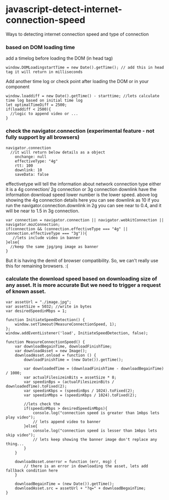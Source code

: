 # javascript-detect-internet-connection-speed
Ways to detecting internet connection speed and type of connection

### based on DOM loading time
add a timelog before loading the DOM (in head tag)
    
    window.DOMLoadingstartTime = new Date().getTime(); // add this in head tag it will return in milliseconds
Add another time log or check point after loading the DOM or in your component

    window.loaddiff = new Date().getTime() - starttime; //lets calculate time log based on initial time log
    let optimalTimeDiff = 2500;
    if(loaddiff < 2500){
      //logic to append video or ...
    }
    
### check the navigator.connection (experimental feature - not fully support by all browsers)

    navigator.connection
      //it will return below details as a object
        onchange: null
        effectiveType: "4g"
        rtt: 100
        downlink: 10
        saveData: false
        
effectivetype will tell the information about network connection type either it is a 4g connection/ 2g connection or 3g connection
downlink have the information download speed lower number is the lower speed. above log showing the 4g connection details here you can see downlink as 10 if you run the navigator.connection.downlink in 2g you can see near to 0.4, and it will be near to 1.5 in 3g connection.

    var connection = navigator.connection || navigator.webkitConnection || navigator.mozConnection;
    if(connection && (connection.effectiveType === "4g" || connection.effectiveType === "3g")){
       //lets include video in banner
    }else{
      //keep the same jpg/png image as banner
    }
    
But it is having the demit of browser compatibility. So, we can't really use this for remaining browsers. :(

### calculate the download speed based on downloading size of any asset. It is more accurate But we need to trigger a request of known asset.

    var assetUrl = "./image.jpg"; 
    var assetSize = 5032; //write in bytes  
    var desiredSpeedinMbps = 1;

    function InitiateSpeedDetection() {
        window.setTimeout(MeasureConnectionSpeed, 1);
    };    
    window.addEventListener('load', InitiateSpeedDetection, false);

    function MeasureConnectionSpeed() {
        var downloadBegainTime, downloadFinishTime;
        var downloadAsset = new Image();
        downloadAsset.onload = function () {
            downloadFinishTime = (new Date()).getTime();
            
            var downloadedTime = (downloadFinishTime - downloadBegainTime) / 1000;
            var actualFilesizeinBits = assetSize * 8;
            var speedinBps = (actualFilesizeinBits / downloadedTime).toFixed(2);
            var speedinKbps = (speedinBps / 1024).toFixed(2);
            var speedinMbps = (speedinKbps / 1024).toFixed(2);
            
            //lets check the 
            if(speedinMbps > desiredSpeedinMbps){
                console.log("connection speed is greater than 1mbps lets play video");
                // lets append video to banner
            }else{
                console.log("connection speed is lesser than 1mbps lets skip video");
                // lets keep showing the banner image don't replace any thing... 
            }
        }
        
        downloadAsset.onerror = function (err, msg) {
            // there is an error in downloading the asset, lets add fallback condition here
        }
        
        downloadBegainTime = (new Date()).getTime();
        downloadAsset.src = assetUrl + "?q=" + downloadBegainTime;
    }
     
    

